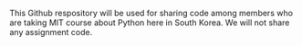 This Github respository will be used for sharing code among members who are taking MIT course about Python here in South Korea. We will not share any assignment code. 
